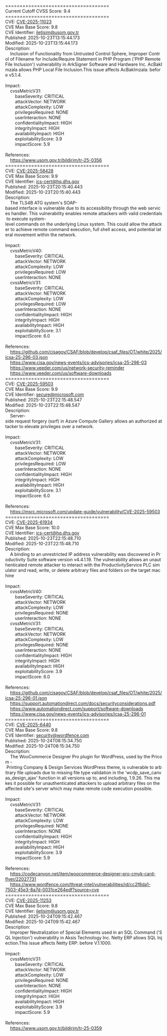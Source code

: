 ====================================<br>Current&nbsp;Cutoff&nbsp;CVSS&nbsp;Score:&nbsp;9.4<br>====================================<br>CVE:&nbsp;<a href="https://nvd.nist.gov/vuln/detail/CVE-2025-11023">CVE-2025-11023</a><br>CVE&nbsp;Max&nbsp;Base&nbsp;Score:&nbsp;9.8<br>CVE&nbsp;Identifier:&nbsp;iletisim@usom.gov.tr<br>Published:&nbsp;2025-10-23T13:15:44.173<br>Modified:&nbsp;2025-10-23T13:15:44.173<br>Description:&nbsp;<br>&nbsp;&nbsp;&nbsp;&nbsp;Inclusion&nbsp;of&nbsp;Functionality&nbsp;from&nbsp;Untrusted&nbsp;Control&nbsp;Sphere,&nbsp;Improper&nbsp;Control&nbsp;of&nbsp;Filename&nbsp;for&nbsp;Include/Require&nbsp;Statement&nbsp;in&nbsp;PHP&nbsp;Program&nbsp;(&#x27;PHP&nbsp;Remote&nbsp;File&nbsp;Inclusion&#x27;)&nbsp;vulnerability&nbsp;in&nbsp;ArkSigner&nbsp;Software&nbsp;and&nbsp;Hardware&nbsp;Inc.&nbsp;AcBakImzala&nbsp;allows&nbsp;PHP&nbsp;Local&nbsp;File&nbsp;Inclusion.This&nbsp;issue&nbsp;affects&nbsp;AcBakImzala:&nbsp;before&nbsp;v5.1.4.<br><br>Impact:<br>&nbsp;&nbsp;&nbsp;&nbsp;cvssMetricV31:<br>&nbsp;&nbsp;&nbsp;&nbsp;&nbsp;&nbsp;&nbsp;&nbsp;baseSeverity:&nbsp;CRITICAL<br>&nbsp;&nbsp;&nbsp;&nbsp;&nbsp;&nbsp;&nbsp;&nbsp;attackVector:&nbsp;NETWORK<br>&nbsp;&nbsp;&nbsp;&nbsp;&nbsp;&nbsp;&nbsp;&nbsp;attackComplexity:&nbsp;LOW<br>&nbsp;&nbsp;&nbsp;&nbsp;&nbsp;&nbsp;&nbsp;&nbsp;privilegesRequired:&nbsp;NONE<br>&nbsp;&nbsp;&nbsp;&nbsp;&nbsp;&nbsp;&nbsp;&nbsp;userInteraction:&nbsp;NONE<br>&nbsp;&nbsp;&nbsp;&nbsp;&nbsp;&nbsp;&nbsp;&nbsp;confidentialityImpact:&nbsp;HIGH<br>&nbsp;&nbsp;&nbsp;&nbsp;&nbsp;&nbsp;&nbsp;&nbsp;integrityImpact:&nbsp;HIGH<br>&nbsp;&nbsp;&nbsp;&nbsp;&nbsp;&nbsp;&nbsp;&nbsp;availabilityImpact:&nbsp;HIGH<br>&nbsp;&nbsp;&nbsp;&nbsp;&nbsp;&nbsp;&nbsp;&nbsp;exploitabilityScore:&nbsp;3.9<br>&nbsp;&nbsp;&nbsp;&nbsp;&nbsp;&nbsp;&nbsp;&nbsp;impactScore:&nbsp;5.9<br><br>References:&nbsp;<br>&nbsp;&nbsp;&nbsp;&nbsp;https://www.usom.gov.tr/bildirim/tr-25-0356<br>====================================<br>CVE:&nbsp;<a href="https://nvd.nist.gov/vuln/detail/CVE-2025-58428">CVE-2025-58428</a><br>CVE&nbsp;Max&nbsp;Base&nbsp;Score:&nbsp;9.9<br>CVE&nbsp;Identifier:&nbsp;ics-cert@hq.dhs.gov<br>Published:&nbsp;2025-10-23T20:15:40.443<br>Modified:&nbsp;2025-10-23T20:15:40.443<br>Description:&nbsp;<br>&nbsp;&nbsp;&nbsp;&nbsp;The&nbsp;TLS4B&nbsp;ATG&nbsp;system&#x27;s&nbsp;SOAP-based&nbsp;interface&nbsp;is&nbsp;vulnerable&nbsp;due&nbsp;to&nbsp;its&nbsp;accessibility&nbsp;through&nbsp;the&nbsp;web&nbsp;services&nbsp;handler.&nbsp;This&nbsp;vulnerability&nbsp;enables&nbsp;remote&nbsp;attackers&nbsp;with&nbsp;valid&nbsp;credentials&nbsp;to&nbsp;execute&nbsp;system-level&nbsp;commands&nbsp;on&nbsp;the&nbsp;underlying&nbsp;Linux&nbsp;system.&nbsp;This&nbsp;could&nbsp;allow&nbsp;the&nbsp;attacker&nbsp;to&nbsp;achieve&nbsp;remote&nbsp;command&nbsp;execution,&nbsp;full&nbsp;shell&nbsp;access,&nbsp;and&nbsp;potential&nbsp;lateral&nbsp;movement&nbsp;within&nbsp;the&nbsp;network.<br><br>Impact:<br>&nbsp;&nbsp;&nbsp;&nbsp;cvssMetricV40:<br>&nbsp;&nbsp;&nbsp;&nbsp;&nbsp;&nbsp;&nbsp;&nbsp;baseSeverity:&nbsp;CRITICAL<br>&nbsp;&nbsp;&nbsp;&nbsp;&nbsp;&nbsp;&nbsp;&nbsp;attackVector:&nbsp;NETWORK<br>&nbsp;&nbsp;&nbsp;&nbsp;&nbsp;&nbsp;&nbsp;&nbsp;attackComplexity:&nbsp;LOW<br>&nbsp;&nbsp;&nbsp;&nbsp;&nbsp;&nbsp;&nbsp;&nbsp;privilegesRequired:&nbsp;LOW<br>&nbsp;&nbsp;&nbsp;&nbsp;&nbsp;&nbsp;&nbsp;&nbsp;userInteraction:&nbsp;NONE<br>&nbsp;&nbsp;&nbsp;&nbsp;cvssMetricV31:<br>&nbsp;&nbsp;&nbsp;&nbsp;&nbsp;&nbsp;&nbsp;&nbsp;baseSeverity:&nbsp;CRITICAL<br>&nbsp;&nbsp;&nbsp;&nbsp;&nbsp;&nbsp;&nbsp;&nbsp;attackVector:&nbsp;NETWORK<br>&nbsp;&nbsp;&nbsp;&nbsp;&nbsp;&nbsp;&nbsp;&nbsp;attackComplexity:&nbsp;LOW<br>&nbsp;&nbsp;&nbsp;&nbsp;&nbsp;&nbsp;&nbsp;&nbsp;privilegesRequired:&nbsp;LOW<br>&nbsp;&nbsp;&nbsp;&nbsp;&nbsp;&nbsp;&nbsp;&nbsp;userInteraction:&nbsp;NONE<br>&nbsp;&nbsp;&nbsp;&nbsp;&nbsp;&nbsp;&nbsp;&nbsp;confidentialityImpact:&nbsp;HIGH<br>&nbsp;&nbsp;&nbsp;&nbsp;&nbsp;&nbsp;&nbsp;&nbsp;integrityImpact:&nbsp;HIGH<br>&nbsp;&nbsp;&nbsp;&nbsp;&nbsp;&nbsp;&nbsp;&nbsp;availabilityImpact:&nbsp;HIGH<br>&nbsp;&nbsp;&nbsp;&nbsp;&nbsp;&nbsp;&nbsp;&nbsp;exploitabilityScore:&nbsp;3.1<br>&nbsp;&nbsp;&nbsp;&nbsp;&nbsp;&nbsp;&nbsp;&nbsp;impactScore:&nbsp;6.0<br><br>References:&nbsp;<br>&nbsp;&nbsp;&nbsp;&nbsp;https://github.com/cisagov/CSAF/blob/develop/csaf_files/OT/white/2025/icsa-25-296-03.json<br>&nbsp;&nbsp;&nbsp;&nbsp;https://www.cisa.gov/news-events/ics-advisories/icsa-25-296-03<br>&nbsp;&nbsp;&nbsp;&nbsp;https://www.veeder.com/us/network-security-reminder<br>&nbsp;&nbsp;&nbsp;&nbsp;https://www.veeder.com/us/software-downloads<br>====================================<br>CVE:&nbsp;<a href="https://nvd.nist.gov/vuln/detail/CVE-2025-59503">CVE-2025-59503</a><br>CVE&nbsp;Max&nbsp;Base&nbsp;Score:&nbsp;9.9<br>CVE&nbsp;Identifier:&nbsp;secure@microsoft.com<br>Published:&nbsp;2025-10-23T22:15:48.547<br>Modified:&nbsp;2025-10-23T22:15:48.547<br>Description:&nbsp;<br>&nbsp;&nbsp;&nbsp;&nbsp;Server-side&nbsp;request&nbsp;forgery&nbsp;(ssrf)&nbsp;in&nbsp;Azure&nbsp;Compute&nbsp;Gallery&nbsp;allows&nbsp;an&nbsp;authorized&nbsp;attacker&nbsp;to&nbsp;elevate&nbsp;privileges&nbsp;over&nbsp;a&nbsp;network.<br><br>Impact:<br>&nbsp;&nbsp;&nbsp;&nbsp;cvssMetricV31:<br>&nbsp;&nbsp;&nbsp;&nbsp;&nbsp;&nbsp;&nbsp;&nbsp;baseSeverity:&nbsp;CRITICAL<br>&nbsp;&nbsp;&nbsp;&nbsp;&nbsp;&nbsp;&nbsp;&nbsp;attackVector:&nbsp;NETWORK<br>&nbsp;&nbsp;&nbsp;&nbsp;&nbsp;&nbsp;&nbsp;&nbsp;attackComplexity:&nbsp;LOW<br>&nbsp;&nbsp;&nbsp;&nbsp;&nbsp;&nbsp;&nbsp;&nbsp;privilegesRequired:&nbsp;LOW<br>&nbsp;&nbsp;&nbsp;&nbsp;&nbsp;&nbsp;&nbsp;&nbsp;userInteraction:&nbsp;NONE<br>&nbsp;&nbsp;&nbsp;&nbsp;&nbsp;&nbsp;&nbsp;&nbsp;confidentialityImpact:&nbsp;HIGH<br>&nbsp;&nbsp;&nbsp;&nbsp;&nbsp;&nbsp;&nbsp;&nbsp;integrityImpact:&nbsp;HIGH<br>&nbsp;&nbsp;&nbsp;&nbsp;&nbsp;&nbsp;&nbsp;&nbsp;availabilityImpact:&nbsp;HIGH<br>&nbsp;&nbsp;&nbsp;&nbsp;&nbsp;&nbsp;&nbsp;&nbsp;exploitabilityScore:&nbsp;3.1<br>&nbsp;&nbsp;&nbsp;&nbsp;&nbsp;&nbsp;&nbsp;&nbsp;impactScore:&nbsp;6.0<br><br>References:&nbsp;<br>&nbsp;&nbsp;&nbsp;&nbsp;https://msrc.microsoft.com/update-guide/vulnerability/CVE-2025-59503<br>====================================<br>CVE:&nbsp;<a href="https://nvd.nist.gov/vuln/detail/CVE-2025-61934">CVE-2025-61934</a><br>CVE&nbsp;Max&nbsp;Base&nbsp;Score:&nbsp;10.0<br>CVE&nbsp;Identifier:&nbsp;ics-cert@hq.dhs.gov<br>Published:&nbsp;2025-10-23T22:15:48.710<br>Modified:&nbsp;2025-10-23T22:15:48.710<br>Description:&nbsp;<br>&nbsp;&nbsp;&nbsp;&nbsp;A&nbsp;binding&nbsp;to&nbsp;an&nbsp;unrestricted&nbsp;IP&nbsp;address&nbsp;vulnerability&nbsp;was&nbsp;discovered&nbsp;in&nbsp;Productivity&nbsp;Suite&nbsp;software&nbsp;version&nbsp;v4.4.1.19.&nbsp;The&nbsp;vulnerability&nbsp;allows&nbsp;an&nbsp;unauthenticated&nbsp;remote&nbsp;attacker&nbsp;to&nbsp;interact&nbsp;with&nbsp;the&nbsp;ProductivityService&nbsp;PLC&nbsp;simulator&nbsp;and&nbsp;read,&nbsp;write,&nbsp;or&nbsp;delete&nbsp;arbitrary&nbsp;files&nbsp;and&nbsp;folders&nbsp;on&nbsp;the&nbsp;target&nbsp;machine<br><br>Impact:<br>&nbsp;&nbsp;&nbsp;&nbsp;cvssMetricV40:<br>&nbsp;&nbsp;&nbsp;&nbsp;&nbsp;&nbsp;&nbsp;&nbsp;baseSeverity:&nbsp;CRITICAL<br>&nbsp;&nbsp;&nbsp;&nbsp;&nbsp;&nbsp;&nbsp;&nbsp;attackVector:&nbsp;NETWORK<br>&nbsp;&nbsp;&nbsp;&nbsp;&nbsp;&nbsp;&nbsp;&nbsp;attackComplexity:&nbsp;LOW<br>&nbsp;&nbsp;&nbsp;&nbsp;&nbsp;&nbsp;&nbsp;&nbsp;privilegesRequired:&nbsp;NONE<br>&nbsp;&nbsp;&nbsp;&nbsp;&nbsp;&nbsp;&nbsp;&nbsp;userInteraction:&nbsp;NONE<br>&nbsp;&nbsp;&nbsp;&nbsp;cvssMetricV31:<br>&nbsp;&nbsp;&nbsp;&nbsp;&nbsp;&nbsp;&nbsp;&nbsp;baseSeverity:&nbsp;CRITICAL<br>&nbsp;&nbsp;&nbsp;&nbsp;&nbsp;&nbsp;&nbsp;&nbsp;attackVector:&nbsp;NETWORK<br>&nbsp;&nbsp;&nbsp;&nbsp;&nbsp;&nbsp;&nbsp;&nbsp;attackComplexity:&nbsp;LOW<br>&nbsp;&nbsp;&nbsp;&nbsp;&nbsp;&nbsp;&nbsp;&nbsp;privilegesRequired:&nbsp;NONE<br>&nbsp;&nbsp;&nbsp;&nbsp;&nbsp;&nbsp;&nbsp;&nbsp;userInteraction:&nbsp;NONE<br>&nbsp;&nbsp;&nbsp;&nbsp;&nbsp;&nbsp;&nbsp;&nbsp;confidentialityImpact:&nbsp;HIGH<br>&nbsp;&nbsp;&nbsp;&nbsp;&nbsp;&nbsp;&nbsp;&nbsp;integrityImpact:&nbsp;HIGH<br>&nbsp;&nbsp;&nbsp;&nbsp;&nbsp;&nbsp;&nbsp;&nbsp;availabilityImpact:&nbsp;HIGH<br>&nbsp;&nbsp;&nbsp;&nbsp;&nbsp;&nbsp;&nbsp;&nbsp;exploitabilityScore:&nbsp;3.9<br>&nbsp;&nbsp;&nbsp;&nbsp;&nbsp;&nbsp;&nbsp;&nbsp;impactScore:&nbsp;6.0<br><br>References:&nbsp;<br>&nbsp;&nbsp;&nbsp;&nbsp;https://github.com/cisagov/CSAF/blob/develop/csaf_files/OT/white/2025/icsa-25-296-01.json<br>&nbsp;&nbsp;&nbsp;&nbsp;https://support.automationdirect.com/docs/securityconsiderations.pdf<br>&nbsp;&nbsp;&nbsp;&nbsp;https://www.automationdirect.com/support/software-downloads<br>&nbsp;&nbsp;&nbsp;&nbsp;https://www.cisa.gov/news-events/ics-advisories/icsa-25-296-01<br>====================================<br>CVE:&nbsp;<a href="https://nvd.nist.gov/vuln/detail/CVE-2025-6440">CVE-2025-6440</a><br>CVE&nbsp;Max&nbsp;Base&nbsp;Score:&nbsp;9.8<br>CVE&nbsp;Identifier:&nbsp;security@wordfence.com<br>Published:&nbsp;2025-10-24T08:15:34.750<br>Modified:&nbsp;2025-10-24T08:15:34.750<br>Description:&nbsp;<br>&nbsp;&nbsp;&nbsp;&nbsp;The&nbsp;WooCommerce&nbsp;Designer&nbsp;Pro&nbsp;plugin&nbsp;for&nbsp;WordPress,&nbsp;used&nbsp;by&nbsp;the&nbsp;Pricom&nbsp;-&nbsp;Printing&nbsp;Company&nbsp;&amp;&nbsp;Design&nbsp;Services&nbsp;WordPress&nbsp;theme,&nbsp;is&nbsp;vulnerable&nbsp;to&nbsp;arbitrary&nbsp;file&nbsp;uploads&nbsp;due&nbsp;to&nbsp;missing&nbsp;file&nbsp;type&nbsp;validation&nbsp;in&nbsp;the&nbsp;&#x27;wcdp_save_canvas_design_ajax&#x27;&nbsp;function&nbsp;in&nbsp;all&nbsp;versions&nbsp;up&nbsp;to,&nbsp;and&nbsp;including,&nbsp;1.9.26.&nbsp;This&nbsp;makes&nbsp;it&nbsp;possible&nbsp;for&nbsp;unauthenticated&nbsp;attackers&nbsp;to&nbsp;upload&nbsp;arbitrary&nbsp;files&nbsp;on&nbsp;the&nbsp;affected&nbsp;site&#x27;s&nbsp;server&nbsp;which&nbsp;may&nbsp;make&nbsp;remote&nbsp;code&nbsp;execution&nbsp;possible.<br><br>Impact:<br>&nbsp;&nbsp;&nbsp;&nbsp;cvssMetricV31:<br>&nbsp;&nbsp;&nbsp;&nbsp;&nbsp;&nbsp;&nbsp;&nbsp;baseSeverity:&nbsp;CRITICAL<br>&nbsp;&nbsp;&nbsp;&nbsp;&nbsp;&nbsp;&nbsp;&nbsp;attackVector:&nbsp;NETWORK<br>&nbsp;&nbsp;&nbsp;&nbsp;&nbsp;&nbsp;&nbsp;&nbsp;attackComplexity:&nbsp;LOW<br>&nbsp;&nbsp;&nbsp;&nbsp;&nbsp;&nbsp;&nbsp;&nbsp;privilegesRequired:&nbsp;NONE<br>&nbsp;&nbsp;&nbsp;&nbsp;&nbsp;&nbsp;&nbsp;&nbsp;userInteraction:&nbsp;NONE<br>&nbsp;&nbsp;&nbsp;&nbsp;&nbsp;&nbsp;&nbsp;&nbsp;confidentialityImpact:&nbsp;HIGH<br>&nbsp;&nbsp;&nbsp;&nbsp;&nbsp;&nbsp;&nbsp;&nbsp;integrityImpact:&nbsp;HIGH<br>&nbsp;&nbsp;&nbsp;&nbsp;&nbsp;&nbsp;&nbsp;&nbsp;availabilityImpact:&nbsp;HIGH<br>&nbsp;&nbsp;&nbsp;&nbsp;&nbsp;&nbsp;&nbsp;&nbsp;exploitabilityScore:&nbsp;3.9<br>&nbsp;&nbsp;&nbsp;&nbsp;&nbsp;&nbsp;&nbsp;&nbsp;impactScore:&nbsp;5.9<br><br>References:&nbsp;<br>&nbsp;&nbsp;&nbsp;&nbsp;https://codecanyon.net/item/woocommerce-designer-pro-cmyk-card-flyer/22027731<br>&nbsp;&nbsp;&nbsp;&nbsp;https://www.wordfence.com/threat-intel/vulnerabilities/id/cc2f8da1-7503-45e3-8a7d-0031ce264edf?source=cve<br>====================================<br>CVE:&nbsp;<a href="https://nvd.nist.gov/vuln/detail/CVE-2025-11253">CVE-2025-11253</a><br>CVE&nbsp;Max&nbsp;Base&nbsp;Score:&nbsp;9.8<br>CVE&nbsp;Identifier:&nbsp;iletisim@usom.gov.tr<br>Published:&nbsp;2025-10-24T09:15:42.467<br>Modified:&nbsp;2025-10-24T09:15:42.467<br>Description:&nbsp;<br>&nbsp;&nbsp;&nbsp;&nbsp;Improper&nbsp;Neutralization&nbsp;of&nbsp;Special&nbsp;Elements&nbsp;used&nbsp;in&nbsp;an&nbsp;SQL&nbsp;Command&nbsp;(&#x27;SQL&nbsp;Injection&#x27;)&nbsp;vulnerability&nbsp;in&nbsp;Aksis&nbsp;Technology&nbsp;Inc.&nbsp;Netty&nbsp;ERP&nbsp;allows&nbsp;SQL&nbsp;Injection.This&nbsp;issue&nbsp;affects&nbsp;Netty&nbsp;ERP:&nbsp;before&nbsp;V.1.1000.<br><br>Impact:<br>&nbsp;&nbsp;&nbsp;&nbsp;cvssMetricV31:<br>&nbsp;&nbsp;&nbsp;&nbsp;&nbsp;&nbsp;&nbsp;&nbsp;baseSeverity:&nbsp;CRITICAL<br>&nbsp;&nbsp;&nbsp;&nbsp;&nbsp;&nbsp;&nbsp;&nbsp;attackVector:&nbsp;NETWORK<br>&nbsp;&nbsp;&nbsp;&nbsp;&nbsp;&nbsp;&nbsp;&nbsp;attackComplexity:&nbsp;LOW<br>&nbsp;&nbsp;&nbsp;&nbsp;&nbsp;&nbsp;&nbsp;&nbsp;privilegesRequired:&nbsp;NONE<br>&nbsp;&nbsp;&nbsp;&nbsp;&nbsp;&nbsp;&nbsp;&nbsp;userInteraction:&nbsp;NONE<br>&nbsp;&nbsp;&nbsp;&nbsp;&nbsp;&nbsp;&nbsp;&nbsp;confidentialityImpact:&nbsp;HIGH<br>&nbsp;&nbsp;&nbsp;&nbsp;&nbsp;&nbsp;&nbsp;&nbsp;integrityImpact:&nbsp;HIGH<br>&nbsp;&nbsp;&nbsp;&nbsp;&nbsp;&nbsp;&nbsp;&nbsp;availabilityImpact:&nbsp;HIGH<br>&nbsp;&nbsp;&nbsp;&nbsp;&nbsp;&nbsp;&nbsp;&nbsp;exploitabilityScore:&nbsp;3.9<br>&nbsp;&nbsp;&nbsp;&nbsp;&nbsp;&nbsp;&nbsp;&nbsp;impactScore:&nbsp;5.9<br><br>References:&nbsp;<br>&nbsp;&nbsp;&nbsp;&nbsp;https://www.usom.gov.tr/bildirim/tr-25-0359